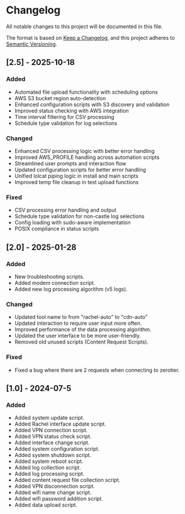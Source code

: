 # Changelog

All notable changes to this project will be documented in this file.

The format is based on [Keep a Changelog](https://keepachangelog.com/en/1.0.0/),
and this project adheres to [Semantic Versioning](https://semver.org/spec/v2.0.0.html).

## [2.5] - 2025-10-18

### Added

- Automated file upload functionality with scheduling options
- AWS S3 bucket region auto-detection
- Enhanced configuration scripts with S3 discovery and validation
- Improved status checking with AWS integration
- Time interval filtering for CSV processing
- Schedule type validation for log selections

### Changed

- Enhanced CSV processing logic with better error handling
- Improved AWS_PROFILE handling across automation scripts
- Streamlined user prompts and interaction flow
- Updated configuration scripts for better error handling
- Unified lolcat piping logic in install and main scripts
- Improved temp file cleanup in test upload functions

### Fixed

- CSV processing error handling and output
- Schedule type validation for non-castle log selections
- Config loading with sudo-aware implementation
- POSIX compliance in status scripts

## [2.0] - 2025-01-28

### Added

- New troubleshooting scripts.
- Added modem connection script.
- Added new log processing algorithm (v5 logs).

### Changed

- Updated tool name to from "rachel-auto" to "cdn-auto"
- Updated interaction to require user input more often.
- Improved performance of the data processing algorithm.
- Updated the user interface to be more user-friendly.
- Removed old unused scripts (Content Request Scripts).

### Fixed

- Fixed a bug where there are 2 requests when connecting to zerotier.

## [1.0] - 2024-07-5

### Added

- Added system update script.
- Added Rachel interface update script.
- Added VPN connection script.
- Added VPN status check script.
- Added interface change script.
- Added system configuration script.
- Added system shutdown script.
- Added system reboot script.
- Added log collection script.
- Added log processing script.
- Added content request file collection script.
- Added VPN disconnection script.
- Added wifi name change script.
- Added wifi password addition script.
- Added data upload script.
